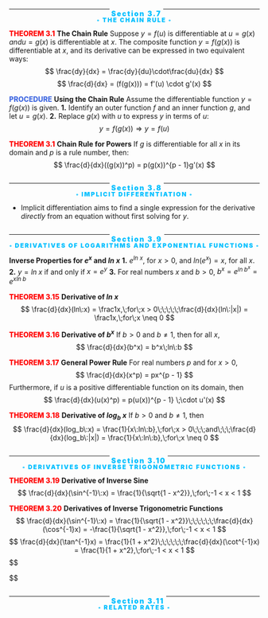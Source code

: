 
<div style='overflow: hidden; white-space: nowrap; text-align: center'><hr style='display: inline-block; width: 40%;' />    <span style="color:deepskyblue; font-weight:900; letter-spacing: 2px">Section 3.7</span>    <hr style='display: inline-block; width: 40%' /></div>
<div style="text-align: center;  line-height: .75"><span style="color: deepskyblue; font-weight:900; letter-spacing: 2px; font-size: 12px">◦ THE CHAIN RULE ◦</span></div>

<span style="color: red; font-weight: 800">THEOREM 3.1</span> **The Chain Rule**
	Suppose $y = f(u)$ is differentiable at $u = g(x)$ $and u = g(x)$ is differentiable at $x$. The composite function $y = f(g(x))$ is differentiable at $x$, and its derivative can be expressed in two equivalent ways:
$$
	\frac{dy}{dx} = \frac{dy}{du}\cdot\frac{du}{dx}
$$
$$
	\frac{d}{dx} = (f(g(x))) = f'(u) \cdot g'(x)
$$

<span style="color: royalblue; font-weight: 800">PROCEDURE</span> **Using the Chain Rule**
	Assume the differentiable function $y = f(g(x))$ is given.
	**1.** Identify an outer function $f$ and an inner function $g$, and let $u = g(x)$.
	**2.** Replace $g(x)$ with $u$ to express $y$ in terms of $u$:
$$
	y = f(g(x)) \Rightarrow y = f(u)
$$

<span style="color: red; font-weight: 800">THEOREM 3.1</span> **Chain Rule for Powers**
	If $g$ is differentiable for all $x$ in its domain and $p$ is a rule number, then:
$$
	\frac{d}{dx}((g(x))^p) = p(g(x))^{p - 1}g'(x)
$$

<div style='overflow: hidden; white-space: nowrap; text-align: center'><hr style='display: inline-block; width: 40%;' />    <span style="color:deepskyblue; font-weight:900; letter-spacing: 2px">Section 3.8</span>    <hr style='display: inline-block; width: 40%' /></div>
<div style="text-align: center;  line-height: .75"><span style="color: deepskyblue; font-weight:900; letter-spacing: 2px; font-size: 12px">◦ IMPLICIT DIFFERENTIATION ◦</span></div>

- Implicit differentiation aims to find a single expression for the derivative *directly* from an equation without first solving for $y$.
 
<div style='overflow: hidden; white-space: nowrap; text-align: center'><hr style='display: inline-block; width: 40%;' />    <span style="color:deepskyblue; font-weight:900; letter-spacing: 2px">Section 3.9</span>    <hr style='display: inline-block; width: 40%' /></div>
<div style="text-align: center;  line-height: .75"><span style="color: deepskyblue; font-weight:900; letter-spacing: 2px; font-size: 12px">◦ DERIVATIVES OF LOGARITHMS AND EXPONENTIAL FUNCTIONS ◦</span></div>

**Inverse Properties for $e^x$ and $ln\;x$**
	  **1.**  $e^{ln\:x}$, for $x > 0$, and $ln(e^x) = x$, for all $x$.
	  **2.** $y = ln\;x$ if and only if $x = e^y$
	  **3.** For real numbers $x$ and $b > 0$, $b^x = e^{ln\;b^x} = e^{xln\;b}$

<span style="color: red; font-weight: 800">THEOREM 3.15</span> **Derivative of $ln\;x$**
$$
	\frac{d}{dx}(ln\:x) = \frac1x,\;for\;x > 0\;\;\;\;\;\frac{d}{dx}(ln\:|x|) = \frac1x,\;for\;x \neq 0
$$

<span style="color: red; font-weight: 800">THEOREM 3.16</span> **Derivative of $b^x$**
	If $b > 0$ and $b \neq 1$, then for all $x$,
$$
	\frac{d}{dx}(b^x) = b^x\;ln\:b
$$

<span style="color: red; font-weight: 800">THEOREM 3.17</span> **General Power Rule**
	For real numbers $p$ and for $x > 0$,
$$
	\frac{d}{dx}(x^p) = px^{p - 1}
$$
	Furthermore, if $u$ is a positive differentiable function on its domain, then
$$
	\frac{d}{dx}(u(x)^p) = p(u(x))^{p - 1} \;\cdot u'(x)
$$

<span style="color: red; font-weight: 800">THEOREM 3.18</span> **Derivative of $log_b\;x$**
	If $b > 0$ and $b \neq 1$, then
$$
	\frac{d}{dx}(log_b\:x) = \frac{1}{x\:ln\:b},\;for\;x > 0\;\;\;and\;\;\;\frac{d}{dx}(log_b\:|x|) = \frac{1}{x\:ln\:b},\;for\;x \neq 0
$$


<div style='overflow: hidden; white-space: nowrap; text-align: center'><hr style='display: inline-block; width: 40%;' />    <span style="color:deepskyblue; font-weight:900; letter-spacing: 2px">Section 3.10</span>    <hr style='display: inline-block; width: 40%' /></div>
<div style="text-align: center;  line-height: .75"><span style="color: deepskyblue; font-weight:900; letter-spacing: 2px; font-size: 12px">◦ DERIVATIVES OF INVERSE TRIGONOMETRIC FUNCTIONS ◦</span></div>

<span style="color: red; font-weight: 800">THEOREM 3.19</span> **Derivative of Inverse Sine**
$$
	\frac{d}{dx}(\sin^{-1}\:x) = \frac{1}{\sqrt{1 - x^2}},\;for\;-1 < x < 1
$$

<span style="color: red; font-weight: 800">THEOREM 3.20</span> **Derivatives of Inverse Trigonometric Functions**
$$
	\frac{d}{dx}(\sin^{-1}\:x) = \frac{1}{\sqrt{1 - x^2}}\;\;\;\;\;\;\frac{d}{dx}(\cos^{-1}x) = -\frac{1}{\sqrt{1 - x^2}},\;for\;-1 < x < 1
$$
$$
	\frac{d}{dx}(\tan^{-1}x) = \frac{1}{1 + x^2}\;\;\;\;\;\;\frac{d}{dx}(\cot^{-1}x) = \frac{1}{1 + x^2},\;for\;-1 < x < 1
$$
$$
	
$$

<div style='overflow: hidden; white-space: nowrap; text-align: center'><hr style='display: inline-block; width: 40%;' />    <span style="color:deepskyblue; font-weight:900; letter-spacing: 2px">Section 3.11</span>    <hr style='display: inline-block; width: 40%' /></div>
<div style="text-align: center;  line-height: .75"><span style="color: deepskyblue; font-weight:900; letter-spacing: 2px; font-size: 12px">◦ RELATED RATES ◦</span></div>


